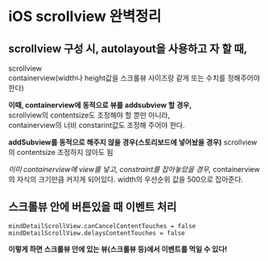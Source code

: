 # iOS scrollview 완벽정리
##  scrollview 구성 시, autolayout을 사용하고 자 할 때,
scrollview  
	containerview(width나 height값을 스크롤뷰 사이즈랑 같게 또는 수치를 정해주어야 한다)

**이때, containerview에 동적으로 뷰를 addsubview 할 경우,**  
scrollview의 contentsize도 조정해야 할 뿐만 아니라,  
containerview의 너비 constarint값도 조정해 주어야 한다.

**addSubview를 동적으로 해주지 않을 경우(스토리보드에 넣어놨을 경우)**
scrollview의 contentsize 조정하지 않아도 됨

*이미 containerview에 view를 넣고, constraint를 잡아놓았을 경우,*
containerview의 자식의 크기만큼 커지게 되어있다. width의 우선순위 값을 500으로 잡아준다. 

## 스크롤뷰 안에 버튼있을 때 이벤트 처리
    mindDetailScrollView.canCancelContentTouches = false
    mindDetailScrollView.delaysContentTouches = false  

**이렇게 하면 스크롤뷰 안에 있는 뷰(스크롤뷰 등)에서 이벤트를 먹일 수 있다!**